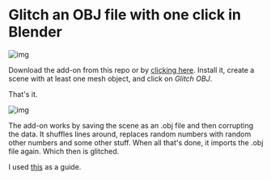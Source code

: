 # Glitch an OBJ file with one click in Blender

![img](https://github.com/hanswillem/Blender_Add-on_Glitch_OBJ/blob/master/example_img.png)

Download the add-on from this repo or by [clicking here](https://www.dropbox.com/s/zp6sd58ga81afce/add-on_glitch_obj.zip?dl=1&m=). Install it, create a scene with at least one mesh object, and click on *Glitch OBJ*. 

That's it.

![img](https://github.com/hanswillem/Blender_Add-on_Glitch_OBJ/blob/master/messing_with_obj.png)

The add-on works by saving the scene as an .obj file and then corrupting the data. It shuffles lines around, replaces random numbers with random other numbers and some other stuff. When all that's done, it imports the .obj file again. Which then is glitched.

I used [this](http://www.srcxor.org/blog/3d-glitching/) as a guide.
